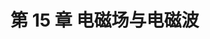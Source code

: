 # 第 15 章 电磁场与电磁波

<object data="第 15 章 电磁场与电磁波.pdf" type="application/pdf" width="150%" height="800">
    <embed src="第 15 章 电磁场与电磁波.pdf" type="application/pdf" />
</object>